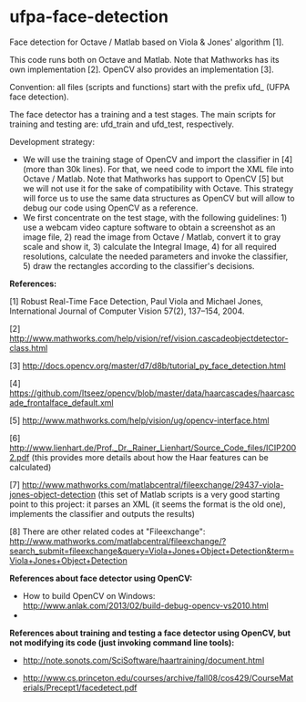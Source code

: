 # ufpa-face-detection

Face detection for Octave / Matlab based on Viola &amp; Jones' algorithm [1].

This code runs both on Octave and Matlab. Note that Mathworks has its own implementation [2]. OpenCV also provides an implementation [3].

Convention: all files (scripts and functions) start with the prefix ufd_ (UFPA face detection). 

The face detector has a training and a test stages. The main scripts for training and testing are: ufd_train and ufd_test, respectively.

Development strategy:

- We will use the training stage of OpenCV and import the classifier in [4] (more than 30k lines). For that, we need code to import the XML file into Octave / Matlab. Note that Mathworks has support to OpenCV [5] but we will not use it for the sake of compatibility with Octave. This strategy will force us to use the same data structures as OpenCV but will allow to debug our code using OpenCV as a reference.
- We first concentrate on the test stage, with the following guidelines: 1) use a webcam video capture software to obtain a screenshot as an image file, 2) read the image from Octave / Matlab, convert it to gray scale and show it, 3) calculate the Integral Image, 4) for all required resolutions, calculate the needed parameters and invoke the classifier, 5) draw the rectangles according to the classifier's decisions.

<b>References:</b>

[1] Robust Real-Time Face Detection, Paul Viola and Michael Jones, International Journal of Computer Vision 57(2), 137–154, 2004.

[2] http://www.mathworks.com/help/vision/ref/vision.cascadeobjectdetector-class.html

[3] http://docs.opencv.org/master/d7/d8b/tutorial_py_face_detection.html

[4] https://github.com/Itseez/opencv/blob/master/data/haarcascades/haarcascade_frontalface_default.xml

[5] http://www.mathworks.com/help/vision/ug/opencv-interface.html

[6] http://www.lienhart.de/Prof._Dr._Rainer_Lienhart/Source_Code_files/ICIP2002.pdf (this provides more details about how the Haar features can be calculated)

[7] http://www.mathworks.com/matlabcentral/fileexchange/29437-viola-jones-object-detection (this set of Matlab scripts is a very good starting point to this project: it parses an XML (it seems the format is the old one), implements the classifier and outputs the results)

[8] There are other related codes at "Fileexchange": http://www.mathworks.com/matlabcentral/fileexchange/?search_submit=fileexchange&query=Viola+Jones+Object+Detection&term=Viola+Jones+Object+Detection

<b>References about face detector using OpenCV:</b>

- How to build OpenCV on Windows: http://www.anlak.com/2013/02/build-debug-opencv-vs2010.html
- 
<b>References about training and testing a face detector using OpenCV, but not modifying its code (just invoking command line tools):</b>

- http://note.sonots.com/SciSoftware/haartraining/document.html

- http://www.cs.princeton.edu/courses/archive/fall08/cos429/CourseMaterials/Precept1/facedetect.pdf
